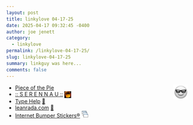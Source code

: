 ```yaml
---
layout: post
title: 𝚕𝚒𝚗𝚔𝚢𝚕𝚘𝚟𝚎 𝟶𝟺-𝟷𝟽-𝟸𝟻
date: 2025-04-17 09:32:45 -0400
author: joe jenett
category:
  - linkylove
permalink: /linkylove-04-17-25/
slug: linkylove-04-17-25
summary: linkguy was here...
comments: false
---
```

<img src="/images/elguy.png" alt="" width="40" style="position:relative;float:right;margin-right:18px;">

<ul class="linkylove">
	<li><a title="tanuki" href="https://pieceofthepie.neocities.org/">Piece of the Pie</a></li>
	<li><a title="Eunice" href="https://serennau.co.uk/">:: S E R E N N A U ::</a>  <a href="https://indieseek.xyz/" title="thx Brad!"><img src="/images/brad.png" width="18" height="18" alt="Indieseek.xyz" style="vertical-align:middle;"></a></li>
	<li><a title="by William Rous" href="https://william-rous.itch.io/type-help">Type Help</a> <a title="source" href="https://pinboard.in/u:roger">📌</a></li>
	<li><a title="Lean" href="https://leanrada.com/">leanrada.com</a> <a title="source" href="https://pinboard.in/u:ascarida">📌</a></li>
	<li><a title="Front Bumper" href="https://www.internetbumperstickers.com/frontbumper/">Internet Bumper Stickers®</a> <a title="dwt-archives: 02-04-23" href="https://dwt-archives.joejenett.com/02-04-23/"><img src="/images/stack.png" alt="" height="18"></a>
	</li>
</ul>
<a href="https://brid.gy/publish/mastodon"></a>